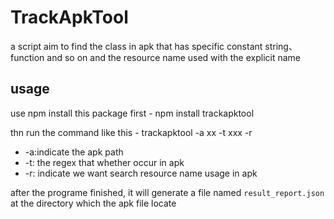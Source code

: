 # TrackApkTool
a script aim to find the class in apk that has specific constant string、function and so on and the resource name used with the explicit name

## usage
use npm install this package first - npm install trackapktool

thn run the command like this - trackapktool -a xx -t xxx -r

+ -a:indicate the apk path
+ -t: the regex that whether occur in apk
+ -r: indicate we want search resource name usage in apk

after the programe finished, it will generate a file named `result_report.json` at the directory which the apk file locate
